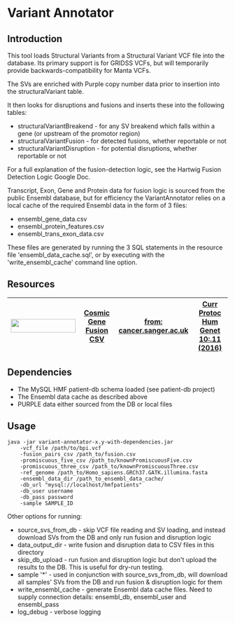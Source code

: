 # Variant Annotator

## Introduction

This tool loads Structural Variants from a Structural Variant VCF file into the database. Its primary support is for GRIDSS VCFs, but will temporarily provide backwards-compatibility for Manta VCFs.

The SVs are enriched with Purple copy number data prior to insertion into the structuralVariant table.

It then looks for disruptions and fusions and inserts these into the following tables:
* structuralVariantBreakend - for any SV breakend which falls within a gene (or upstream of the promotor region)
* structuralVariantFusion - for detected fusions, whether reportable or not
* structuralVariantDisruption - for potential disruptions, whether reportable or not

For a full explanation of the fusion-detection logic, see the Hartwig Fusion Detection Logic Google Doc.

Transcript, Exon, Gene and Protein data for fusion logic is sourced from the public Ensembl database, but for efficiency the VariantAnnotator relies on a local cache of the required Ensembl data in the form of 3 files:
* ensembl_gene_data.csv
* ensembl_protein_features.csv
* ensembl_trans_exon_data.csv

These files are generated by running the 3 SQL statements in the resource file 'ensembl_data_cache.sql', 
or by executing with the 'write_ensembl_cache' command line option.


## Resources

|<img src="http://cancer.sanger.ac.uk/images/banners/cosmic_banner_328x68.png" width=148 height=31/>|[Cosmic Gene Fusion CSV](https://www.dropbox.com/s/ettsvttgrg1lc6j/cosmic_gene_fusions.csv?dl=0)|[from: cancer.sanger.ac.uk](http://cancer.sanger.ac.uk/cosmic)|[Curr Protoc Hum Genet 10:.11 (2016)](https://www.ncbi.nlm.nih.gov/pubmed/27727438)|
|---|---|---|---|

## Dependencies

* The MySQL HMF patient-db schema loaded (see patient-db project)
* The Ensembl data cache as described above
* PURPLE data either sourced from the DB or local files

## Usage

```
java -jar variant-annotator-x.y-with-dependencies.jar
    -vcf_file /path/to/bpi.vcf
    -fusion_pairs_csv /path_to/fusion.csv
    -promiscuous_five_csv /path_to/knownPromiscuousFive.csv 
    -promiscuous_three_csv /path_to/knownPromiscuousThree.csv
    -ref_genome /path_to/Homo_sapiens.GRCh37.GATK.illumina.fasta
    -ensembl_data_dir /path_to_ensembl_data_cache/
    -db_url "mysql://localhost/hmfpatients"
    -db_user username
    -db_pass password
    -sample SAMPLE_ID
``` 

Other options for running:
* source_svs_from_db - skip VCF file reading and SV loading, and instead download SVs from the DB and only run fusion and disruption logic
* data_output_dir - write fusion and disruption data to CSV files in this directory 
* skip_db_upload - run fusion and disruption logic but don't upload the results to the DB. This is useful for dry-run testing.
* sample '*' - used in conjunction with source_svs_from_db, will download all samples' SVs from the DB and run fusion & disruption logic for them
* write_ensembl_cache - generate Ensembl data cache files. Need to supply connection details: ensembl_db, ensembl_user and ensembl_pass
* log_debug - verbose logging
